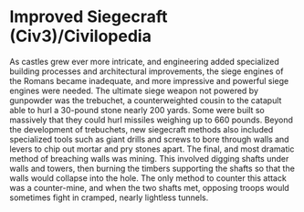 # Improved Siegecraft (Civ3)/Civilopedia

As castles grew ever more intricate, and engineering added specialized building processes and architectural improvements,
the siege engines of the Romans became inadequate, and more impressive and powerful siege engines were needed. The ultimate
siege weapon not powered by gunpowder was the trebuchet, a counterweighted cousin to the catapult able to hurl a 30-pound
stone nearly 200 yards. Some were built so massively that they could hurl missiles weighing up to 660 pounds. Beyond the
development of trebuchets, new siegecraft methods also included specialized tools such as giant drills and screws to bore
through walls and levers to chip out mortar and pry stones apart. The final, and most dramatic method of breaching walls was
mining. This involved digging shafts under walls and towers, then burning the timbers supporting the shafts so that the walls
would collapse into the hole. The only method to counter this attack was a counter-mine, and when the two shafts met, opposing
troops would sometimes fight in cramped, nearly lightless tunnels.